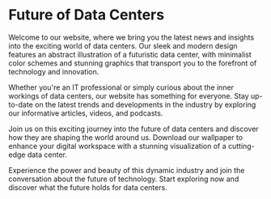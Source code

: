 <!--font:Roboto-->

# Future of Data Centers

Welcome to our website, where we bring you the latest news and insights into the exciting world of data centers. Our sleek and modern design features an abstract illustration of a futuristic data center, with minimalist color schemes and stunning graphics that transport you to the forefront of technology and innovation.

Whether you're an IT professional or simply curious about the inner workings of data centers, our website has something for everyone. Stay up-to-date on the latest trends and developments in the industry by exploring our informative articles, videos, and podcasts.

Join us on this exciting journey into the future of data centers and discover how they are shaping the world around us. Download our wallpaper to enhance your digital workspace with a stunning visualization of a cutting-edge data center.

Experience the power and beauty of this dynamic industry and join the conversation about the future of technology. Start exploring now and discover what the future holds for data centers.

<!--

Write me markdown content of website with wallpaper:

"A wallpaper featuring an abstract illustration of a futuristic data center, with sleek and modern graphics and a minimalist color scheme."

The header of the page should not be copy of the text but rather a real content of the website which is using this wallpaper.


---


# Futuristic Data Center Wallpaper

Enhance your desktop with our stunning wallpaper featuring an abstract illustration of a futuristic data center. The sleek and modern graphics combined with a minimalist color scheme make this wallpaper perfect for anyone looking to add a touch of sophistication to their digital workspace.

Whether you're a tech enthusiast or simply appreciate beautiful design, this wallpaper is sure to impress. Download it now and experience the power and beauty of a truly cutting-edge data center.


---


Heading should not include word "wallpaper". The website should not be about the wallpaper itself, wallpaper is just a related background, rewrite whole content.


---


# Welcome to the Future of Data Centers

Our website is dedicated to providing you with the latest news and insights into the world of data centers. As you browse our content, immerse yourself in our sleek and modern design featuring an abstract illustration of a futuristic data center.

Our minimalist color scheme and stunning graphics will transport you to the forefront of technology and innovation. Whether you're a seasoned IT professional or simply curious about the inner workings of data centers, our website has something for everyone.

Stay up-to-date on the latest trends and developments in the industry and explore our informative articles, videos, and podcasts. Join us on this exciting journey into the future of data centers and download our wallpaper to add a touch of sophistication to your digital workspace.


---


Heading is too long, rewrite whole content.


---


# Discover the World of Data Centers

Welcome to our website, dedicated to providing you with the latest news and insights into the fascinating world of data centers. As you explore our content, immerse yourself in our sleek and modern design featuring an abstract illustration of a futuristic data center.

Our minimalist color scheme and stunning graphics will transport you to the forefront of technology and innovation. Whether you're a seasoned IT professional or simply curious about the inner workings of data centers, our website has something for everyone.

Stay up-to-date on the latest trends and developments in the industry and explore our informative articles, videos, and podcasts. Join us on this exciting journey into the future of data centers and enhance your digital workspace with our wallpaper, featuring a stunning visualization of a cutting-edge data center.

Experience the power and beauty of this dynamic industry and discover how data centers are shaping the world around us. Start exploring now and join the conversation about the future of technology.


---


Heading is too long, rewrite whole content.


---


# Explore the Future of Data Centers

Welcome to our website, where we bring you the latest news and insights into the exciting world of data centers. Our sleek and modern design features an abstract illustration of a futuristic data center, with minimalist color schemes and stunning graphics that transport you to the forefront of technology and innovation.

Whether you're an IT professional or simply curious about the inner workings of data centers, our website has something for everyone. Stay up-to-date on the latest trends and developments in the industry by exploring our informative articles, videos, and podcasts.

Join us on this exciting journey into the future of data centers and discover how they are shaping the world around us. Download our wallpaper to enhance your digital workspace with a stunning visualization of a cutting-edge data center.

Experience the power and beauty of this dynamic industry and join the conversation about the future of technology. Start exploring now and discover what the future holds for data centers.


---


Write me a Google font which is best fitting for the website.

Pick from the list:
- Futura
- Roboto
- Montserrat
- Inter
- Open Sans
- Raleway
- Great Vibes
- Exo 2
- Dancing Script
- IBM Plex Sans
- Lato
- Alegreya
- Barlow Condensed
- Lobster
- Playfair Display
- Poppins
- Orbitron


Write just the font name nothing else.


---


I would recommend using the "Roboto" font for the website.

-->
